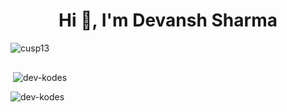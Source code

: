 <h1 align="center">Hi 👋, I'm Devansh Sharma</h1>
<p align="left"> <img src="https://komarev.com/ghpvc/?username=cusp13&label=Profile%20views&color=0e75b6&style=flat" alt="cusp13" /> </p>

<p align="left"> <a href="https://twitter.com/" target="blank"><img src="https://img.shields.io/twitter/follow/?logo=twitter&style=for-the-badge" alt="" /></a> </p>
<p>&nbsp;<img align="center" src="https://github-readme-stats.vercel.app/api?username=dev-kodes&show_icons=true&locale=en" alt="dev-kodes" /></p>

<p><img align="center" src="https://github-readme-streak-stats.herokuapp.com/?user=dev-kodes&" alt="dev-kodes" /></p>

